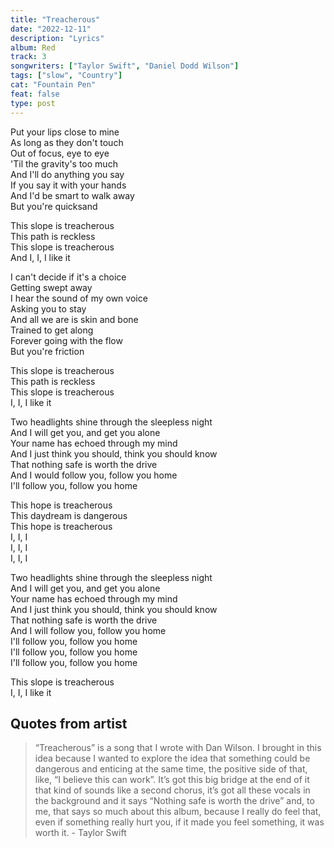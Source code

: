 ```yaml
---
title: "Treacherous"
date: "2022-12-11"
description: "Lyrics"
album: Red
track: 3
songwriters: ["Taylor Swift", "Daniel Dodd Wilson"]
tags: ["slow", "Country"]
cat: "Fountain Pen"
feat: false
type: post
---
```


<p className="verse-one">
Put your lips close to mine <br />
As long as they don't touch <br />
Out of focus, eye to eye <br />
'Til the gravity's too much <br />
And I'll do anything you say <br />
If you say it with your hands <br />
And I'd be smart to walk away <br />
But you're quicksand <br />
</p>
<p className="chorus">
This slope is treacherous <br />
This path is reckless <br />
This slope is treacherous <br />
And I, I, I like it <br />
</p>
<p className="verse-two">
I can't decide if it's a choice <br />
Getting swept away <br />
I hear the sound of my own voice <br />
Asking you to stay <br />
And all we are is skin and bone <br />
Trained to get along <br />
Forever going with the flow <br />
But you're friction <br />
</p>
<p className="chorus">
This slope is treacherous <br />
This path is reckless <br />
This slope is treacherous <br />
I, I, I like it <br />
</p>
<p className="bridge">
Two headlights shine through the sleepless night <br />
And I will get you, and get you alone <br />
Your name has echoed through my mind <br />
And I just think you should, think you should know <br />
That nothing safe is worth the drive <br />
And I would follow you, follow you home <br />
I'll follow you, follow you home <br />
</p>
<p className="chorus">
This hope is treacherous <br />
This daydream is dangerous <br />
This hope is treacherous <br />
I, I, I <br />
I, I, I <br />
I, I, I <br />
</p>
<p className="bridge">
Two headlights shine through the sleepless night <br />
And I will get you, and get you alone <br />
Your name has echoed through my mind <br />
And I just think you should, think you should know <br />
That nothing safe is worth the drive <br />
And I will follow you, follow you home <br />
I'll follow you, follow you home <br />
I'll follow you, follow you home <br />
I'll follow you, follow you home <br />
</p>
<p className="outro">
This slope is treacherous <br />
I, I, I like it <br />
</p>

## Quotes from artist

<blockquote cite="https://www.youtube.com/watch?v=Xj1WllQRkxo">
“Treacherous” is a song that I wrote with Dan Wilson. I brought in this idea because I wanted to explore the idea that something could be dangerous and enticing at the same time, the positive side of that, like, “I believe this can work”. It’s got this big bridge at the end of it that kind of sounds like a second chorus, it’s got all these vocals in the background and it says “Nothing safe is worth the drive” and, to me, that says so much about this album, because I really do feel that, even if something really hurt you, if it made you feel something, it was worth it.
- Taylor Swift
</blockquote>
